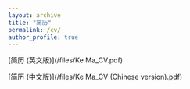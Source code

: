 ```yaml
---
layout: archive
title: "简历"
permalink: /cv/
author_profile: true
---
```



[简历 (英文版)](/files/Ke Ma_CV.pdf)

[简历 (中文版)](/files/Ke Ma_CV (Chinese version).pdf)




